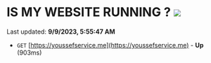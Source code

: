 # IS MY WEBSITE RUNNING ? [![](https://img.shields.io/static/v1?label=Sponsor&message=%E2%9D%A4&logo=GitHub&color=%23fe8e86)](https://github.com/sponsors/<username>)

Last updated: **9/9/2023, 5:55:47 AM**

- `GET` [https://youssefservice.me](https://youssefservice.me) - **Up** (903ms)
